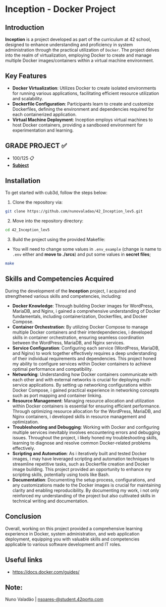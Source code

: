 # Inception - Docker Project

## Introduction
**Inception** is a project developed as part of the curriculum at 42 school, designed to enhance understanding and proficiency in system administration through the practical utilization of `Docker`. The project delves into the realm of virtualization, employing Docker to create and manage multiple Docker images/containers within a virtual machine environment.

## Key Features
- **Docker Virtualization**: Utilizes Docker to create isolated environments for running various applications, facilitating efficient resource utilization and scalability.
- **Dockerfile Configuration**: Participants learn to create and customize Dockerfiles, defining the environment and dependencies required for each containerized application.
- **Virtual Machine Deployment**: Inception employs virtual machines to host Docker containers, providing a sandboxed environment for experimentation and learning.

## GRADE PROJECT ✅
- 100/125 📋
- [**Subject**](https://github.com/nunovaladao/42_Inception_lev5/blob/master/extras/en.subject.pdf)

## Installation
To get started with cub3d, follow the steps below:
1. Clone the repository via:
```bash
git clone https://github.com/nunovaladao/42_Inception_lev5.git
```

2. Move into the repository directory:
```bash
cd 42_Inception_lev5
```

3. Build the project using the provided Makefile:
 - You will need to change some values in `.env_example` (change is name to `.env` either and **move to ./srcs**) and put some values in **secret files**;
```bash
make
```

## Skills and Competencies Acquired

During the development of the **Inception** project, I acquired and strengthened various skills and competencies, including:

- **Docker Knowledge**: Through building Docker images for WordPress, MariaDB, and Nginx, i gained a comprehensive understanding of Docker fundamentals, including containerization, Dockerfiles, and Docker Compose.
- **Container Orchestration**: By utilizing Docker Compose to manage multiple Docker containers and their interdependencies, i developed skills in container orchestration, ensuring seamless coordination between the WordPress, MariaDB, and Nginx services.
- **Service Configuration**: Configuring each service (WordPress, MariaDB, and Nginx) to work together effectively requires a deep understanding of their individual requirements and dependencies. This project honed my ability to configure services within Docker containers to achieve optimal performance and compatibility.
- **Networking**: Understanding how Docker containers communicate with each other and with external networks is crucial for deploying multi-service applications. By setting up networking configurations within Docker Compose, i gained practical experience in networking concepts such as port mapping and container linking.
- **Resource Management**: Managing resource allocation and utilization within Docker containers is essential for ensuring efficient performance. Through optimizing resource allocation for the WordPress, MariaDB, and Nginx containers, i developed skills in resource management and optimization.
- **Troubleshooting and Debugging**: Working with Docker and configuring multiple services inevitably involves encountering errors and debugging issues. Throughout the project, i likely honed my troubleshooting skills, learning to diagnose and resolve common Docker-related problems effectively.
- **Scripting and Automation**: As i iteratively built and tested Docker images, i may have leveraged scripting and automation techniques to streamline repetitive tasks, such as Dockerfile creation and Docker image building. This project provided an opportunity to enhance my scripting skills, potentially using tools like Bash.
- **Documentation**: Documenting the setup process, configurations, and any customizations made to the Docker images is crucial for maintaining clarity and enabling reproducibility. By documenting my work, i not only reinforced my understanding of the project but also cultivated skills in technical writing and documentation.


## Conclusion
Overall, working on this project provided a comprehensive learning experience in Docker, system administration, and web application deployment, equipping you with valuable skills and competencies applicable to various software development and IT roles.

## Useful links

- https://docs.docker.com/guides/


## Note:
Nuno Valadão | nsoares-@student.42porto.com
